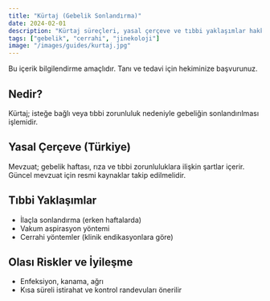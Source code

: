```yaml
---
title: "Kürtaj (Gebelik Sonlandırma)"
date: 2024-02-01
description: "Kürtaj süreçleri, yasal çerçeve ve tıbbi yaklaşımlar hakkında bilgilendirme"
tags: ["gebelik", "cerrahi", "jinekoloji"]
image: "/images/guides/kurtaj.jpg"
---
```


Bu içerik bilgilendirme amaçlıdır. Tanı ve tedavi için hekiminize başvurunuz.

## Nedir?
Kürtaj; isteğe bağlı veya tıbbi zorunluluk nedeniyle gebeliğin sonlandırılması işlemidir.

## Yasal Çerçeve (Türkiye)
Mevzuat; gebelik haftası, rıza ve tıbbi zorunluluklara ilişkin şartlar içerir. Güncel mevzuat için resmi kaynaklar takip edilmelidir.

## Tıbbi Yaklaşımlar
- İlaçla sonlandırma (erken haftalarda)
- Vakum aspirasyon yöntemi
- Cerrahi yöntemler (klinik endikasyonlara göre)

## Olası Riskler ve İyileşme
- Enfeksiyon, kanama, ağrı
- Kısa süreli istirahat ve kontrol randevuları önerilir


